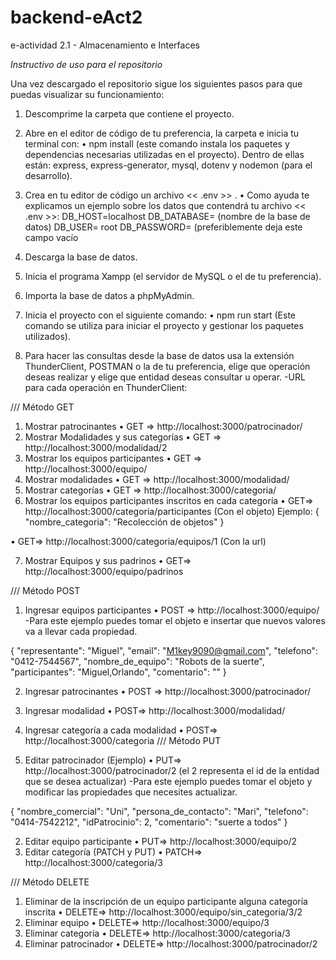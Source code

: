 # backend-eAct2
e-actividad 2.1 - Almacenamiento e Interfaces

*Instructivo de uso para el repositorio*

Una vez descargado el repositorio sigue los siguientes pasos para que puedas visualizar su funcionamiento:

1.	Descomprime la carpeta que contiene el proyecto.

2.	Abre en el editor de código de tu preferencia, la carpeta e inicia tu terminal con:
•	npm install (este comando instala los paquetes y dependencias necesarias utilizadas en el proyecto). Dentro de ellas están: express, express-generator, mysql, dotenv y nodemon (para el desarrollo).

3.	Crea en tu editor de código un archivo << .env >> .
•	Como ayuda te explicamos un ejemplo sobre los datos que contendrá tu archivo   << .env >>:
DB_HOST=localhost
DB_DATABASE= (nombre de la base de datos)
DB_USER= root
DB_PASSWORD= (preferiblemente deja este campo vacío

4.	Descarga la base de datos.

5.	Inicia el programa Xampp (el servidor de MySQL o el de tu preferencia).

6.	Importa la base de datos a phpMyAdmin.

7.	Inicia el proyecto con el siguiente comando:
•	npm run start (Este comando se utiliza para iniciar el proyecto y gestionar los paquetes utilizados).

8.	Para hacer las consultas desde la base de datos usa la extensión ThunderClient, POSTMAN o la de tu preferencia, elige que operación deseas realizar y elige que entidad deseas consultar u operar. 
-URL para cada operación en ThunderClient:

/// Método GET
1.	Mostrar patrocinantes
•	GET => http://localhost:3000/patrocinador/ 
2.	Mostrar Modalidades y sus categorías
•	GET => http://localhost:3000/modalidad/2
3.	Mostrar los equipos participantes
•	GET => http://localhost:3000/equipo/
4.	Mostrar modalidades
•	GET => http://localhost:3000/modalidad/
5.	Mostrar categorías
•	GET => http://localhost:3000/categoria/
6.	Mostrar los equipos participantes inscritos en cada categoría
•	GET=> http://localhost:3000/categoria/participantes (Con el objeto)
Ejemplo:
{
  "nombre_categoria": "Recolección de objetos"
}

•	GET=> http://localhost:3000/categoria/equipos/1 (Con la url)

7.	Mostrar Equipos y sus padrinos
•	GET=> http://localhost:3000/equipo/padrinos

///	Método POST

1.	Ingresar equipos participantes
•	POST => http://localhost:3000/equipo/
-Para este ejemplo puedes tomar el objeto e insertar que nuevos valores va a llevar cada propiedad.

{
    "representante": "Miguel",
    "email": "M1key9090@gmail.com",
    "telefono": "0412-7544567",
    "nombre_de_equipo": "Robots de la suerte",
    "participantes": "Miguel,Orlando",
    "comentario": ""
  }

2.	Ingresar patrocinantes
•	POST => http://localhost:3000/patrocinador/
3.	Ingresar modalidad
•	POST=> http://localhost:3000/modalidad/
4.	Ingresar categoría a cada modalidad
•	POST=> http://localhost:3000/categoria
///	Método PUT

1.	Editar patrocinador (Ejemplo)
•	PUT=> http://localhost:3000/patrocinador/2 (el 2 representa el id de la entidad que se desea actualizar)
-Para este ejemplo puedes tomar el objeto y modificar las propiedades que necesites actualizar.

{
   "nombre_comercial": "Uni",
    "persona_de_contacto": "Mari",
    "telefono": "0414-7542212",
    "idPatrocinio": 2,
    "comentario": "suerte a todos"
}

2.	Editar equipo participante
•	PUT=> http://localhost:3000/equipo/2
3.	Editar categoría (PATCH y PUT)
•	PATCH=> http://localhost:3000/categoria/3

///	Método DELETE

1.	Eliminar de la inscripción de un equipo participante alguna categoría inscrita
•	DELETE=> http://localhost:3000/equipo/sin_categoria/3/2
2.	Eliminar equipo
•	DELETE=> http://localhost:3000/equipo/3
3.	Eliminar categoría
•	DELETE=> http://localhost:3000/categoria/3
4.	Eliminar patrocinador
•	DELETE=> http://localhost:3000/patrocinador/2


